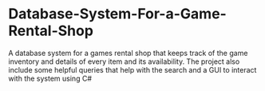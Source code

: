 # Database-System-For-a-Game-Rental-Shop
A database system for a games rental shop that keeps track of the game inventory and details of every item and its availability. The project also include some helpful queries that help with the search and a GUI to interact with the system using C# 
